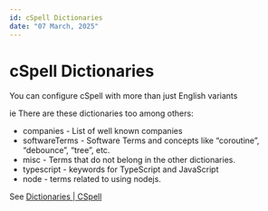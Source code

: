 ```yaml
---
id: cSpell Dictionaries
date: "07 March, 2025"
---
```


# cSpell Dictionaries

You can configure cSpell with more than just English variants

ie There are these dictionaries too among others:
- companies - List of well known companies
- softwareTerms - Software Terms and concepts like “coroutine”, “debounce”, “tree”, etc.
- misc - Terms that do not belong in the other dictionaries.
- typescript - keywords for TypeScript and JavaScript
- node - terms related to using nodejs.

See [Dictionaries | CSpell](https://cspell.org/docs/dictionaries/)
